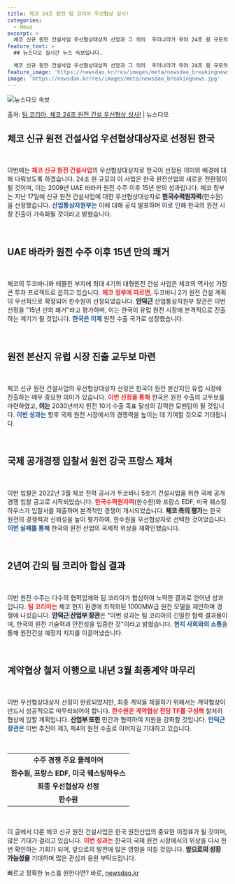 ```yaml
---
title: 체코 24조 원전 팀 코리아 우선협상 성사!
categories:
  - News
excerpt: >
  체코 신규 원전 건설사업 우선협상대상자 선정과 그 의의  우리나라가 무려 24조 원 규모의 체코 신규 원전 …
feature_text: >
  ## 뉴스다오 실시간 뉴스 속보입니다.

  체코 신규 원전 건설사업 우선협상대상자 선정과 그 의의  우리나라가 무려 24조 원 규모의 체코 신규 원전 …
feature_image: 'https://newsdao.kr/res/images/meta/newsdao_breakingnews.jpg'
image: 'https://newsdao.kr/res/images/meta/newsdao_breakingnews.jpg'
---
```


![뉴스다오 속보](https://newsdao.kr/res/images/meta/newsdao_breakingnews.jpg)

<p>출처: <a href="https://newsdao.kr/4904" rel="dofollow">팀 코리아, 체코 24조 원전 건설 우선협상 성사!</a> | 뉴스다오</p>

<h2 data-ke-size="size26">체코 신규 원전 건설사업 우선협상대상자로 선정된 한국</h2>

<p data-ke-size="size16">&nbsp;</p>

이번에는 <b><span style="color: #ee2323;">체코 신규 원전 건설사업</span></b>의 우선협상대상자로 한국이 선정된 의미와 배경에 대해 다뤄보도록 하겠습니다. 24조 원 규모의 이 사업은 한국 원전산업의 새로운 전환점이 될 것이며, 이는 2009년 UAE 바라카 원전 수주 이후 15년 만의 성과입니다. 체코 정부는 지난 17일에 신규 원전 건설사업에 대한 우선협상대상자로 <b><span style="background-color: #21538527;">한국수력원자력</span></b>(한수원)을 선정했습니다. <b><span style="color: #1a5490;">산업통상자원부는</span></b> 이에 대해 공식 발표하며 이로 인해 한국의 원전 시장 진출이 가속화될 것이라고 밝혔습니다.

<p data-ke-size="size16">&nbsp;</p>

<h2 data-ke-size="size26">UAE 바라카 원전 수주 이후 15년 만의 쾌거</h2>

<p data-ke-size="size16">&nbsp;</p>

체코의 두코바니와 테믈린 부지에 최대 4기의 대형원전 건설 사업은 체코의 역사상 가장 큰 투자 프로젝트로 꼽히고 있습니다. <b><span style="color: #ee2323;">체코 정부에 따르면</span></b>, 두코바니 2기 원전 건설 계획이 우선적으로 확정되어 한수원이 선정되었습니다. <b><span style="background-color: #21538527;">안덕근</span></b> 산업통상자원부 장관은 이번 선정을 "15년 만의 쾌거"라고 평가하며, 이는 한국이 유럽 원전 시장에 본격적으로 진출하는 계기가 될 것입니다. <b><span style="color: #1a5490;">한국은 이제</span></b> 원전 수출 국가로 성장했습니다.

<p data-ke-size="size16">&nbsp;</p>

<h2 data-ke-size="size26">원전 본산지 유럽 시장 진출 교두보 마련</h2>

<p data-ke-size="size16">&nbsp;</p>

체코 신규 원전 건설사업의 우선협상대상자 선정은 한국이 원전 본산지인 유럽 시장에 진출하는 매우 중요한 의미가 있습니다. <b><span style="color: #ee2323;">이번 선정을 통해</span></b> 한국은 원전 수출의 교두보를 마련하였고, <b><span style="background-color: #21538527;">이는</span></b> 2030년까지 원전 10기 수출 목표 달성의 강력한 모멘텀이 될 것입니다. <b><span style="color: #1a5490;">이번 성과는</span></b> 향후 국제 원전 시장에서의 경쟁력을 높이는 데 기여할 것으로 기대됩니다.

<p data-ke-size="size16">&nbsp;</p>

<h2 data-ke-size="size26">국제 공개경쟁 입찰서 원전 강국 프랑스 제쳐</h2>

<p data-ke-size="size16">&nbsp;</p>

이번 입찰은 2022년 3월 체코 전력 공사가 두코바니 5호기 건설사업을 위한 국제 공개경쟁 입찰 공고로 시작되었습니다. <b><span style="color: #ee2323;">한국수력원자력</span></b>(한수원)와 프랑스 EDF, 미국 웨스팅하우스가 입찰서를 제출하며 본격적인 경쟁이 개시되었습니다. <b><span style="background-color: #21538527;">체코 측의 평가</span></b>는 한국 원전의 경쟁력과 신뢰성을 높이 평가하여, 한수원을 우선협상자로 선택한 것이었습니다. <b><span style="color: #1a5490;">이번 실패를 통해</span></b> 한국의 원전 산업의 국제적 위상을 재확인했습니다.

<p data-ke-size="size16">&nbsp;</p>

<h2 data-ke-size="size26">2년여 간의 팀 코리아 합심 결과</h2>

<p data-ke-size="size16">&nbsp;</p>

이번 원전 수주는 다수의 협력업체와 팀 코리아가 합심하여 노력한 결과로 얻어낸 성과입니다. <b><span style="color: #ee2323;">팀 코리아는</span></b> 체코 현지 환경에 최적화된 1000MW급 원전 모델을 제안하며 경쟁에 나섰습니다. <b><span style="background-color: #21538527;">안덕근 산업부 장관</span></b>은 "이번 성과는 팀 코리아의 긴밀한 협력 결과물이며, 한국의 원전 기술력과 안전성을 입증한 것"이라고 밝혔습니다. <b><span style="color: #1a5490;">현지 사회와의 소통</span></b>을 통해 원전건설 예정지 지지를 이끌어냈습니다.

<p data-ke-size="size16">&nbsp;</p>

<h2 data-ke-size="size26">계약협상 철저 이행으로 내년 3월 최종계약 마무리</h2>

<p data-ke-size="size16">&nbsp;</p>

이번 우선협상대상자 선정이 완료되었지만, 최종 계약을 체결하기 위해서는 계약협상이 반드시 성공적으로 마무리되어야 합니다. <b><span style="color: #ee2323;">한수원은 계약협상 전담 TF를 구성해</span></b> 철저히 협상에 임할 계획입니다. <b><span style="background-color: #21538527;">산업부 또한</span></b> 민간과 협력하여 지원을 강화할 것입니다. <b><span style="color: #1a5490;">안덕근 장관은</span></b> 이번 추진이 제3, 제4의 원전 수출로 이어지길 기대하고 있습니다.

<p data-ke-size="size16">&nbsp;</p>

<table>
<tr>
<td style="text-align: center; height: 17px;"><b>수주 경쟁 주요 플레이어</b></td>
</tr>
<tr>
<td style="text-align: center; height: 17px;"><b>한수원, 프랑스 EDF, 미국 웨스팅하우스</b></td>
</tr>
<tr>
<td style="text-align: center; height: 17px;"><b>최종 우선협상자 선정</b></td>
</tr>
<tr>
<td style="text-align: center; height: 17px;"><b>한수원</b></td>
</tr>
</table>

<p data-ke-size="size16">&nbsp;</p>

이 글에서 다룬 체코 신규 원전 건설사업은 한국 원전산업의 중요한 이정표가 될 것이며, 많은 기대가 걸리고 있습니다. <b><span style="color: #ee2323;">이번 성과는</span></b> 한국이 국제 원전 시장에서의 위상을 다시 한 번 확인하는 기회가 되며, 앞으로의 발전에 많은 영향을 미칠 것입니다. <b><span style="background-color: #21538527;">앞으로의 성장 가능성을</span></b> 기대하며 많은 관심과 응원 부탁드립니다. 

빠르고 정확한 뉴스를 원한다면? 바로, <a href="https://newsdao.kr" rel="dofollow">newsdao.kr</a>


